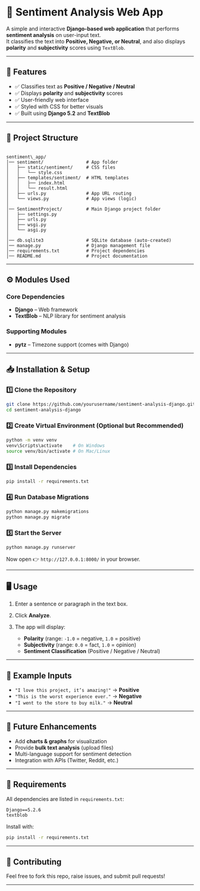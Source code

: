# 🧠 Sentiment Analysis Web App  

A simple and interactive **Django-based web application** that performs **sentiment analysis** on user-input text.  
It classifies the text into **Positive, Negative, or Neutral**, and also displays **polarity** and **subjectivity** scores using `TextBlob`.  

---

## 📌 Features  
- ✅ Classifies text as **Positive / Negative / Neutral**  
- ✅ Displays **polarity** and **subjectivity** scores  
- ✅ User-friendly web interface  
- ✅ Styled with CSS for better visuals  
- ✅ Built using **Django 5.2** and **TextBlob**  

---

## 📂 Project Structure  

```

sentiment\_app/
│── sentiment/                # App folder
│   ├── static/sentiment/     # CSS files
│   │   └── style.css
│   ├── templates/sentiment/  # HTML templates
│   │   ├── index.html
│   │   └── result.html
│   ├── urls.py               # App URL routing
│   └── views.py              # App views (logic)
│
│── SentimentProject/         # Main Django project folder
│   ├── settings.py
│   ├── urls.py
│   ├── wsgi.py
│   └── asgi.py
│
│── db.sqlite3                # SQLite database (auto-created)
│── manage.py                 # Django management file
│── requirements.txt          # Project dependencies
│── README.md                 # Project documentation

````

---

## ⚙️ Modules Used  

### Core Dependencies  
- **Django** – Web framework  
- **TextBlob** – NLP library for sentiment analysis  

### Supporting Modules  
- **pytz** – Timezone support (comes with Django)  

---

## 📥 Installation & Setup  

### 1️⃣ Clone the Repository  
```bash
git clone https://github.com/yourusername/sentiment-analysis-django.git
cd sentiment-analysis-django
````

### 2️⃣ Create Virtual Environment (Optional but Recommended)

```bash
python -m venv venv
venv\Scripts\activate    # On Windows
source venv/bin/activate # On Mac/Linux
```

### 3️⃣ Install Dependencies

```bash
pip install -r requirements.txt
```

### 4️⃣ Run Database Migrations

```bash
python manage.py makemigrations
python manage.py migrate
```

### 5️⃣ Start the Server

```bash
python manage.py runserver
```

Now open 👉 `http://127.0.0.1:8000/` in your browser.

---

## 🖥️ Usage

1. Enter a sentence or paragraph in the text box.
2. Click **Analyze**.
3. The app will display:

   * **Polarity** (range: `-1.0` = negative, `1.0` = positive)
   * **Subjectivity** (range: `0.0` = fact, `1.0` = opinion)
   * **Sentiment Classification** (Positive / Negative / Neutral)

---

## 📝 Example Inputs

* `"I love this project, it’s amazing!"` → **Positive**
* `"This is the worst experience ever."` → **Negative**
* `"I went to the store to buy milk."` → **Neutral**

---

## 🚀 Future Enhancements

* Add **charts & graphs** for visualization
* Provide **bulk text analysis** (upload files)
* Multi-language support for sentiment detection
* Integration with APIs (Twitter, Reddit, etc.)

---

## 📌 Requirements

All dependencies are listed in `requirements.txt`:

```txt
Django==5.2.6
textblob
```

Install with:

```bash
pip install -r requirements.txt
```

---

## 🤝 Contributing

Feel free to fork this repo, raise issues, and submit pull requests!

---
